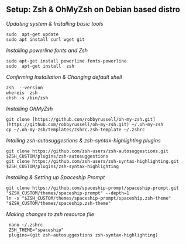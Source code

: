## Setup: Zsh & OhMyZsh on Debian based distro

*Updating system & Installing basic tools*

    sudo  apt-get update
    sudo apt install curl wget git

*Installing powerline fonts and Zsh*

    sudo apt-get install powerline fonts-powerline
    sudo  apt-get install  zsh

*Confirming Installation & Changing default shell*

    zsh  --version
    whereis  zsh
    chsh -s /bin/zsh

*Installing OhMyZsh*

    git clone [https://github.com/robbyrussell/oh-my-zsh.git](https://github.com/robbyrussell/oh-my-zsh.git) ~/.oh-my-zsh
    cp ~/.oh-my-zsh/templates/zshrc.zsh-template ~/.zshrc
    

*Intalling zsh-autosuggestions & zsh-syntax-highlighting plugins*

    
    git clone https://github.com/zsh-users/zsh-autosuggestions.git $ZSH_CUSTOM/plugins/zsh-autosuggestions
    git clone https://github.com/zsh-users/zsh-syntax-highlighting.git $ZSH_CUSTOM/plugins/zsh-syntax-highlighting

*Installing & Setting up Spaceship Prompt*

    git clone https://github.com/spaceship-prompt/spaceship-prompt.git "$ZSH_CUSTOM/themes/spaceship-prompt" --depth=1
    ln -s "$ZSH_CUSTOM/themes/spaceship-prompt/spaceship.zsh-theme" "$ZSH_CUSTOM/themes/spaceship.zsh-theme"

*Making changes to zsh resource file*
   
     nano ~/.zshrc
     ZSH_THEME="spaceship"
     plugins=(git zsh-autosuggestions zsh-syntax-highlighting)

 
